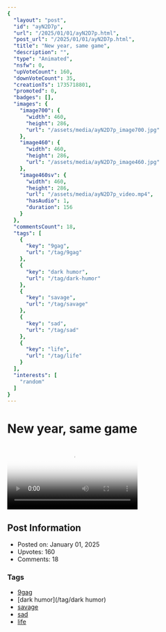 ```yaml
---
{
  "layout": "post",
  "id": "ayN2D7p",
  "url": "/2025/01/01/ayN2D7p.html",
  "post_url": "/2025/01/01/ayN2D7p.html",
  "title": "New year, same game",
  "description": "",
  "type": "Animated",
  "nsfw": 0,
  "upVoteCount": 160,
  "downVoteCount": 35,
  "creationTs": 1735718801,
  "promoted": 0,
  "badges": [],
  "images": {
    "image700": {
      "width": 460,
      "height": 286,
      "url": "/assets/media/ayN2D7p_image700.jpg"
    },
    "image460": {
      "width": 460,
      "height": 286,
      "url": "/assets/media/ayN2D7p_image460.jpg"
    },
    "image460sv": {
      "width": 460,
      "height": 286,
      "url": "/assets/media/ayN2D7p_video.mp4",
      "hasAudio": 1,
      "duration": 156
    }
  },
  "commentsCount": 18,
  "tags": [
    {
      "key": "9gag",
      "url": "/tag/9gag"
    },
    {
      "key": "dark humor",
      "url": "/tag/dark-humor"
    },
    {
      "key": "savage",
      "url": "/tag/savage"
    },
    {
      "key": "sad",
      "url": "/tag/sad"
    },
    {
      "key": "life",
      "url": "/tag/life"
    }
  ],
  "interests": [
    "random"
  ]
}
---
```


# New year, same game

<video controls playsinline loop poster="/assets/media/ayN2D7p_image460.jpg">
  <source src="/assets/media/ayN2D7p_video.mp4" type="video/mp4">
  Your browser does not support the video tag.
</video>

## Post Information

- Posted on: January 01, 2025
- Upvotes: 160
- Comments: 18

### Tags

- [9gag](/tag/9gag)
- [dark humor](/tag/dark humor)
- [savage](/tag/savage)
- [sad](/tag/sad)
- [life](/tag/life)
